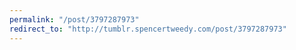 ```yaml
---
permalink: "/post/3797287973"
redirect_to: "http://tumblr.spencertweedy.com/post/3797287973"
---
```

